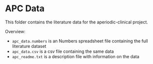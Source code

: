 # APC Data

This folder contains the literature data for the aperiodic-clinical project.

Overview:
- `apc_data.numbers` is an Numbers spreadsheet file containing the full literature dataset
- `apc_data.csv` is a csv file containing the same data
- `apc_readme.txt` is a description file with information on the data
